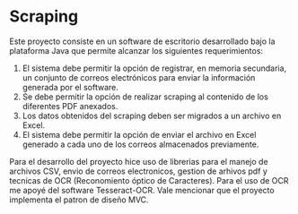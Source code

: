 # Scraping
Este proyecto consiste en un software de escritorio desarrollado bajo la plataforma Java que permite alcanzar los siguientes requerimientos: 
  1. El sistema debe permitir la opción de registrar, en memoria secundaria, un conjunto de correos electrónicos para enviar la información generada por el software.  
  2. Se debe permitir la opción de realizar scraping al contenido de los diferentes PDF anexados. 
  3. Los datos obtenidos del scraping deben ser migrados a un archivo en Excel. 
  4. El sistema debe permitir la opción de enviar el archivo en Excel generado a cada uno de los correos almacenados previamente.
 
Para el desarrollo del proyecto hice uso de librerias para el manejo de archivos CSV, envio de correos electronicos, gestion de arhivos pdf y tecnicas de OCR (Reconomiento óptico de Caracteres). Para el uso de OCR me apoyé del software Tesseract-OCR.
Vale mencionar que el proyecto implementa el patron de diseño MVC.
